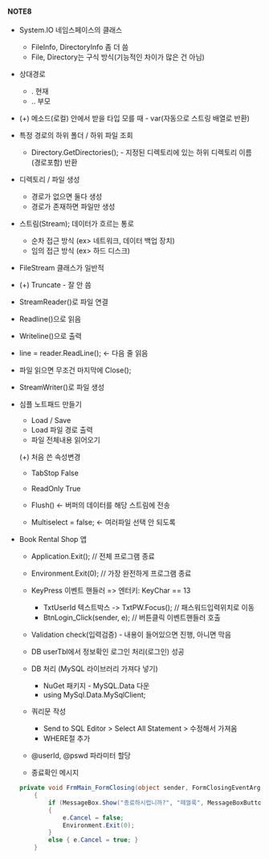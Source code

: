 #### NOTE8
- System.IO 네임스페이스의 클래스
    - FileInfo, DirectoryInfo 좀 더 씀
    - File, Directory는 구식 방식(기능적인 차이가 많은 건 아님)
- 상대경로
    - . 현재
    - .. 부모
- (+) 메소드(로컬) 안에서 받을 타입 모를 때 - var(자동으로 스트링 배열로 반환)

- 특정 경로의 하위 폴더 / 하위 파일 조회
    - Directory.GetDirectories(); - 지정된 디렉토리에 있는 하위 디렉토리 이름(경로포함) 반환

- 디렉토리 / 파일 생성
    - 경로가 없으면 둘다 생성
    - 경로가 존재하면 파일만 생성

- 스트림(Stream); 데이터가 흐르는 통로
    - 순차 접근 방식 (ex> 네트워크, 데이터 백업 장치)
    - 임의 접근 방식 (ex> 하드 디스크)


- FileStream 클래스가 일반적
- (+) Truncate - 잘 안 씀

- StreamReader()로 파일 연결
- Readline()으로 읽음
- Writeline()으로 출력
- line = reader.ReadLine();  <- 다음 줄 읽음
- 파일 읽으면 무조건 마지막에 Close();
- StreamWriter()로 파일 생성

- 심플 노트패드 만들기
    - Load / Save
    - Load 파일 경로 출력
    - 파일 전체내용 읽어오기
    
    (+) 처음 쓴 속성변경
    - TabStop False
    - ReadOnly True

    - Flush() <- 버퍼의 데이터를 해당 스트림에 전송
    - Multiselect = false; <- 여러파일 선택 안 되도록


- Book Rental Shop 앱
    - Application.Exit();     // 전체 프로그램 종료
    - Environment.Exit(0);    // 가장 완전하게 프로그램 종료

    - KeyPress 이벤트 핸들러 => 엔터키: KeyChar == 13
        - TxtUserId 텍스트박스 -> TxtPW.Focus();      // 패스워드입력위치로 이동
        - BtnLogin_Click(sender, e);          // 버튼클릭 이벤트핸들러 호출


    - Validation check(입력검증) - 내용이 들어있으면 진행, 아니면 막음

    - DB userTbl에서 정보확인 로그인 처리(로그인) 성공
    - DB 처리 (MySQL 라이브러리 가져다 넣기)
        - NuGet 패키지 - MySQL.Data 다운
        - using MySql.Data.MySqlClient;
    - 쿼리문 작성
        - Send to SQL Editor > Select All Statement > 수정해서 가져옴
        - WHERE절 추가
    - @userId, @pswd 파라미터 할당
  
    - 종료확인 메시지
    ```cs
    private void FrmMain_FormClosing(object sender, FormClosingEventArgs e)
        {
            if (MessageBox.Show("종료하시렵니까?", "떼껄룩", MessageBoxButtons.YesNo, MessageBoxIcon.Question) == DialogResult.Yes)
            {
                e.Cancel = false;
                Environment.Exit(0);
            }
            else { e.Cancel = true; }
        }
    ```